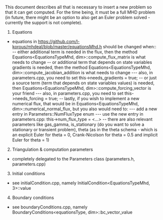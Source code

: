 This document describes all that is necessary to insert a new problem so that it can get computed. For the time being, it must be a full MHD problem (in future, there might be an option to also get an Euler problem solved - currently the support is not complete).

1) Equations
- equations in https://github.com/l-korous/mhdeal/blob/master/equationsMhd.h should be changed when::
-- either additional term is needed in the flux, then the method Equations<EquationsTypeMhd, dim>::compute_flux_matrix is what needs to change
-- or additional term that depends on state variables gradients is needed, then the method Equations<EquationsTypeMhd, dim>::compute_jacobian_addition is what needs to change
--- also, in parameters.cpp, you need to set this->needs_gradients = true;
-- or just a source term (term that depends on state variables values) is needed, then Equations<EquationsTypeMhd, dim>::compute_forcing_vector is your friend
--- also, in parameters.cpp, you need to set this->needs_forcing = true;
-- lastly, if you wish to implement a new numerical flux, that would be in Equations<EquationsTypeMhd, dim>::numerical_normal_flux, but you also would need to:
--- add a new entry in Parameters::NumFluxType enum
--- use the new entry in parameters.cpp: this->num_flux_type = <...>
-- there are also relevant parameters like gas_gamma, is_stationary (do you want to solve a stationary or transient problem), theta (as in the theta schema - which is an explicit Euler for theta = 0, Crank-Nicolson for theta = 0.5 and implicit Euler for theta = 1)

2) Triangulation & computation parameters
- completely delegated to the Parameters class (parameters.h, parameters.cpp)

3) Initial conditions
- see initialCondition.cpp, namely InitialCondition<EquationsTypeMhd, 3>::value

4) Boundary conditions
- see boundaryConditions.cpp, namely BoundaryConditions<equationsType, dim>::bc_vector_value
